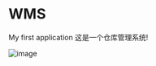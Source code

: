 # WMS
My first application
这是一个仓库管理系统!

 ![image](https://github.com/ButBueatiful/dotvim/raw/master/screenshots/vim-screenshot.jpg)
